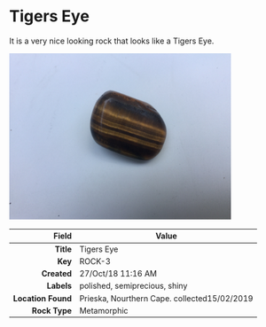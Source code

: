 # Tigers Eye
It is a very nice looking rock that looks like a Tigers Eye.
 


<img height="300px" src="10004.jpg"/>

|       Field | Value                   |
|------------:|-------------------------|
|   **Title** | Tigers Eye |
|     **Key** | ROCK-3 |
| **Created** | 27/Oct/18 11:16 AM |
| **Labels** | polished, semiprecious, shiny |
| **Location Found** | Prieska, Nourthern Cape. collected15/02/2019 |
| **Rock Type** | Metamorphic |

        